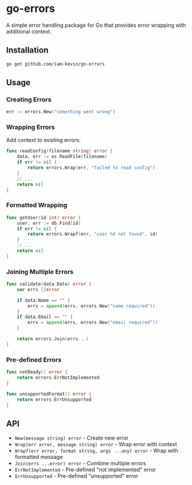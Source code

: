 # go-errors

A simple error handling package for Go that provides error wrapping with additional context.

## Installation

```bash
go get github.com/iam-kevin/go-errors
```

## Usage

### Creating Errors

```go
err := errors.New("something went wrong")
```

### Wrapping Errors

Add context to existing errors:

```go
func readConfig(filename string) error {
    data, err := os.ReadFile(filename)
    if err != nil {
        return errors.Wrap(err, "failed to read config")
    }
    // ...
    return nil
}
```

### Formatted Wrapping

```go
func getUser(id int) error {
    user, err := db.Find(id)
    if err != nil {
        return errors.Wrapf(err, "user %d not found", id)
    }
    // ...
    return nil
}
```

### Joining Multiple Errors

```go
func validate(data Data) error {
    var errs []error

    if data.Name == "" {
        errs = append(errs, errors.New("name required"))
    }
    if data.Email == "" {
        errs = append(errs, errors.New("email required"))
    }

    return errors.Join(errs...)
}
```

### Pre-defined Errors

```go
func notReady() error {
    return errors.ErrNotImplemented
}

func unsupportedFormat() error {
    return errors.ErrUnsupported
}
```

## API

- `New(message string) error` - Create new error
- `Wrap(err error, message string) error` - Wrap error with context
- `Wrapf(err error, format string, args ...any) error` - Wrap with formatted message
- `Join(errs ...error) error` - Combine multiple errors
- `ErrNotImplemented` - Pre-defined "not implemented" error
- `ErrUnsupported` - Pre-defined "unsupported" error
